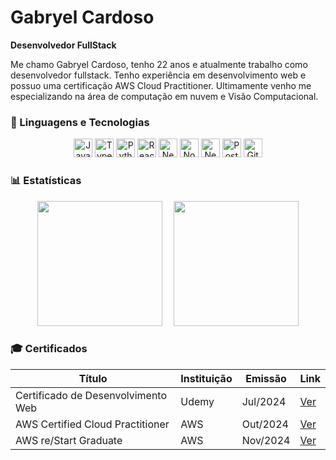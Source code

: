 # Gabryel Cardoso

**Desenvolvedor FullStack**

Me chamo Gabryel Cardoso, tenho 22 anos e atualmente trabalho como desenvolvedor fullstack. Tenho experiência em desenvolvimento web e possuo uma certificação AWS Cloud Practitioner. Ultimamente venho me especializando na área de computação em nuvem e Visão Computacional.

### 🤖 Linguagens e Tecnologias

<p align="center">
  <img title="JavaScript" alt="JavaScript" width="30px" src="https://cdn.jsdelivr.net/gh/devicons/devicon@latest/icons/javascript/javascript-original.svg" />
  <img title="TypeScript" alt="TypeScript" width="30px" src="https://cdn.jsdelivr.net/gh/devicons/devicon@latest/icons/typescript/typescript-original.svg" />
  <img title="Python" alt="Python" width="30px" src="https://cdn.jsdelivr.net/gh/devicons/devicon@latest/icons/python/python-original.svg" />
  <img title="React" alt="React" width="30px" src="https://cdn.jsdelivr.net/gh/devicons/devicon@latest/icons/react/react-original.svg" />
  <img title="Next.js" alt="Next.js" width="30px" src="https://cdn.jsdelivr.net/gh/devicons/devicon@latest/icons/nextjs/nextjs-original.svg" />
  <img title="Node.js" alt="Node.js" width="30px" src="https://cdn.jsdelivr.net/gh/devicons/devicon@latest/icons/nodejs/nodejs-original-wordmark.svg" />
  <img title="Nest.js" alt="Nest.js" width="30px" src="https://cdn.jsdelivr.net/gh/devicons/devicon@latest/icons/nestjs/nestjs-original.svg" />
  <img title="PostgreSQL" alt="PostgresSQL" width="30px" src="https://cdn.jsdelivr.net/gh/devicons/devicon@latest/icons/postgresql/postgresql-original.svg" />
  <img title="Git" alt="Git" width="30px" src="https://cdn.jsdelivr.net/gh/devicons/devicon@latest/icons/git/git-original.svg" />
</p>

### 📊 Estatísticas

<p align="center" style="margin-bottom: 20px;">
  <img height="200" style="margin-right: 15px;" src="https://github-readme-stats.vercel.app/api?username=GabryelCardoso&show_icons=true&theme=tokyonight&include_all_commits=true&locale=pt-br" />
  <img height="200" src="https://github-readme-stats.vercel.app/api/top-langs/?username=GabryelCardoso&theme=tokyonight&layout=compact&custom_title=Tecnologias&langs_count=9" />
</p>

### 🎓 Certificados

<div align="center">

<table>
  <thead>
    <tr>
      <th>Título</th>
      <th>Instituição</th>
      <th>Emissão</th>
      <th>Link</th>
    </tr>
  </thead>
  <tbody>
    <tr>
      <td>Certificado de Desenvolvimento Web</td>
      <td>Udemy</td>
      <td>Jul/2024</td>
      <td><a href="https://www.udemy.com/certificate/UC-ea0c0a5a-1bf1-460f-82fb-48cc712d873c/">Ver</a></td>
    </tr>
    <tr>
      <td>AWS Certified Cloud Practitioner</td>
      <td>AWS</td>
      <td>Out/2024</td>
      <td><a href="https://www.credly.com/badges/f8da2562-0fa7-41f2-9848-2ac2ce62b803/public_url">Ver</a></td>
    </tr>
    <tr>
      <td>AWS re/Start Graduate</td>
      <td>AWS</td>
      <td>Nov/2024</td>
      <td><a href="https://www.credly.com/badges/4825846e-cff1-4146-905d-d099d5f44f45/public_url">Ver</a></td>
    </tr>
  </tbody>
</table>

</div>
